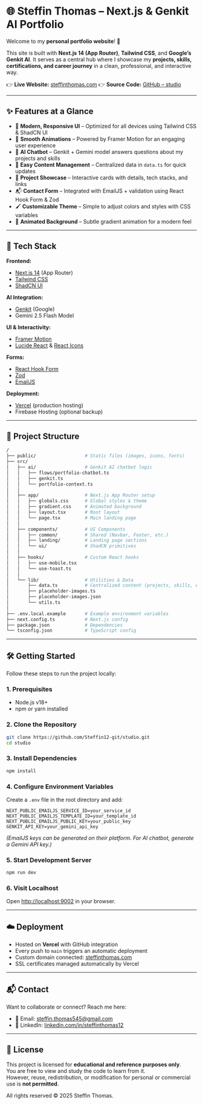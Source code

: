 # 🌐 Steffin Thomas – Next.js & Genkit AI Portfolio

Welcome to my **personal portfolio website**! 🚀

This site is built with **Next.js 14 (App Router)**, **Tailwind CSS**, and **Google’s Genkit AI**.
It serves as a central hub where I showcase my **projects, skills, certifications, and career journey** in a clean, professional, and interactive way.

👉 **Live Website:** [steffinthomas.com](https://steffinthomas.com)
👉 **Source Code:** [GitHub – studio](https://github.com/Steffin12-git/studio)

---

## ✨ Features at a Glance

* 🎨 **Modern, Responsive UI** – Optimized for all devices using Tailwind CSS & ShadCN UI
* 🎥 **Smooth Animations** – Powered by Framer Motion for an engaging user experience
* 🤖 **AI Chatbot** – Genkit + Gemini model answers questions about my projects and skills
* 📂 **Easy Content Management** – Centralized data in `data.ts` for quick updates
* 💼 **Project Showcase** – Interactive cards with details, tech stacks, and links
* 📬 **Contact Form** – Integrated with EmailJS + validation using React Hook Form & Zod
* 🖌️ **Customizable Theme** – Simple to adjust colors and styles with CSS variables
* 🌌 **Animated Background** – Subtle gradient animation for a modern feel

---

## 🚀 Tech Stack

**Frontend:**

* [Next.js 14](https://nextjs.org/) (App Router)
* [Tailwind CSS](https://tailwindcss.com/)
* [ShadCN UI](https://ui.shadcn.com/)

**AI Integration:**

* [Genkit](https://firebase.google.com/docs/genkit) (Google)
* Gemini 2.5 Flash Model

**UI & Interactivity:**

* [Framer Motion](https://www.framer.com/motion/)
* [Lucide React](https://lucide.dev/) & [React Icons](https://react-icons.github.io/react-icons/)

**Forms:**

* [React Hook Form](https://react-hook-form.com/)
* [Zod](https://zod.dev/)
* [EmailJS](https://www.emailjs.com/)

**Deployment:**

* [Vercel](https://vercel.com/) (production hosting)
* Firebase Hosting (optional backup)

---

## 📂 Project Structure

```bash
/
├── public/                  # Static files (images, icons, fonts)
├── src/
│   ├── ai/                  # Genkit AI chatbot logic
│   │   ├── flows/portfolio-chatbot.ts
│   │   ├── genkit.ts
│   │   └── portfolio-context.ts
│   │
│   ├── app/                 # Next.js App Router setup
│   │   ├── globals.css      # Global styles & theme
│   │   ├── gradient.css     # Animated background
│   │   ├── layout.tsx       # Root layout
│   │   └── page.tsx         # Main landing page
│   │
│   ├── components/          # UI Components
│   │   ├── common/          # Shared (Navbar, Footer, etc.)
│   │   ├── landing/         # Landing page sections
│   │   └── ui/              # ShadCN primitives
│   │
│   ├── hooks/               # Custom React hooks
│   │   ├── use-mobile.tsx
│   │   └── use-toast.ts
│   │
│   └── lib/                 # Utilities & Data
│       ├── data.ts          # Centralized content (projects, skills, etc.)
│       ├── placeholder-images.ts
│       ├── placeholder-images.json
│       └── utils.ts
│
├── .env.local.example       # Example environment variables
├── next.config.ts           # Next.js config
├── package.json             # Dependencies
└── tsconfig.json            # TypeScript config
```

---

## 🛠️ Getting Started

Follow these steps to run the project locally:

### 1. Prerequisites

* Node.js v18+
* npm or yarn installed

### 2. Clone the Repository

```bash
git clone https://github.com/Steffin12-git/studio.git
cd studio
```

### 3. Install Dependencies

```bash
npm install
```

### 4. Configure Environment Variables

Create a `.env` file in the root directory and add:

```env
NEXT_PUBLIC_EMAILJS_SERVICE_ID=your_service_id
NEXT_PUBLIC_EMAILJS_TEMPLATE_ID=your_template_id
NEXT_PUBLIC_EMAILJS_PUBLIC_KEY=your_public_key
GENKIT_API_KEY=your_gemini_api_key
```

*(EmailJS keys can be generated on their platform. For AI chatbot, generate a Gemini API key.)*

### 5. Start Development Server

```bash
npm run dev
```

### 6. Visit Localhost

Open [http://localhost:9002](http://localhost:9002) in your browser.

---

## ☁️ Deployment

* Hosted on **Vercel** with GitHub integration
* Every push to `main` triggers an automatic deployment
* Custom domain connected: [steffinthomas.com](https://steffinthomas.com)
* SSL certificates managed automatically by Vercel

---

## 📬 Contact

Want to collaborate or connect? Reach me here:

* 📧 Email: [steffin.thomas545@gmail.com](mailto:steffin.thomas545@gmail.com)
* 💼 LinkedIn: [linkedin.com/in/steffinthomas12](https://www.linkedin.com/in/steffinthomas12)

---

## 📜 License

This project is licensed for **educational and reference purposes only**.  
You are free to view and study the code to learn from it.  
However, reuse, redistribution, or modification for personal or commercial use is **not permitted**.  

All rights reserved © 2025 Steffin Thomas.

